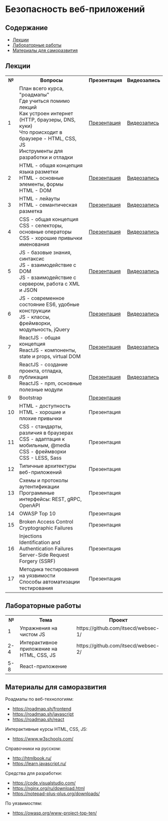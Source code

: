 # Безопасность веб-приложений

## Содержание
- [Лекции](#лекции)
- [Лабораторные работы](#лабораторные-работы)
- [Материалы для саморазвития](#материалы-для-саморазвития)

## Лекции

<table>
<tr>
<th>№</th>
<th>Вопросы</th>
<th>Презентация</th>
  <th>Видеозапись</th>
</tr>

<tr>
<td>1</td>
<td>План всего курса, "роадмапы"<br/>
Где учиться помимо лекций<br/>
Как устроен интернет (HTTP, браузеры, DNS, куки)<br/>
Что происходит в браузере - HTML, CSS, JS<br/>
Инструменты для разработки и отладки</td>
<td><a href="https://github.com/itsecd/websec/blob/main/%D0%BB%D0%B5%D0%BA%D1%86%D0%B8%D0%B8/%D0%9B%D0%B5%D0%BA%D1%86%D0%B8%D1%8F%201.pptx">Презентация</a></td>
<td><a href="https://bbb.ssau.ru:8443/playback/presentation/2.3/71d4faa7d386b576bf013911035c51a5d7dcd327-1662370240340">Видеозапись</a></td>
</tr>

<tr>
<td>2</td>
<td>HTML - общая концепция языка разметки<br/>
HTML - основные элементы, формы<br/>
HTML - DOM </td>
<td><a href="https://github.com/itsecd/websec/blob/main/%D0%BB%D0%B5%D0%BA%D1%86%D0%B8%D0%B8/%D0%9B%D0%B5%D0%BA%D1%86%D0%B8%D1%8F%202.pptx">Презентация</a></td>
<td><a href="https://bbb.ssau.ru:8443/playback/presentation/2.3/71d4faa7d386b576bf013911035c51a5d7dcd327-1662981109160">Видеозапись</a></td>
</tr>

<tr>
<td>3</td>
<td>HTML - лейауты<br/>
HTML - семантическая разметка</td>
<td><a href="https://github.com/itsecd/websec/blob/main/%D0%BB%D0%B5%D0%BA%D1%86%D0%B8%D0%B8/%D0%9B%D0%B5%D0%BA%D1%86%D0%B8%D1%8F%203.pptx">Презентация</a></td>
<td><a href="https://bbb.ssau.ru:8443/playback/presentation/2.3/71d4faa7d386b576bf013911035c51a5d7dcd327-1663586241117">Видеозапись</a></td>
</tr>

<tr>
<td>4</td>
<td>CSS - общая концепция<br/>
CSS - селекторы, основные операторы<br/>
CSS - хорошие привычки именования</td>
<td><a href="https://github.com/itsecd/websec/blob/main/%D0%BB%D0%B5%D0%BA%D1%86%D0%B8%D0%B8/%D0%9B%D0%B5%D0%BA%D1%86%D0%B8%D1%8F%204.pptx">Презентация</a></td>
<td><a href="https://bbb.ssau.ru:8443/playback/presentation/2.3/71d4faa7d386b576bf013911035c51a5d7dcd327-1664190812931">Видеозапись</a></td>
</tr>

<tr>
<td>5</td>
<td>JS - базовые знания, синтаксис<br/>
JS - взаимодействие с DOM<br/>
JS - взаимодействие с сервером, работа с XML и JSON</td>
<td><a href="https://github.com/itsecd/websec/blob/main/%D0%BB%D0%B5%D0%BA%D1%86%D0%B8%D0%B8/%D0%9B%D0%B5%D0%BA%D1%86%D0%B8%D1%8F%205.pptx">Презентация</a></td>
<td><a href="https://bbb.ssau.ru:8443/playback/presentation/2.3/71d4faa7d386b576bf013911035c51a5d7dcd327-1664795481583">Видеозапись</a></td>
</tr>

<tr>
<td>6</td>
<td>JS - современное состояние ES6, удобные конструкции<br/>
JS - классы, фреймворки, модульность, jQuery</td>
<td><a href="https://github.com/itsecd/websec/blob/main/%D0%BB%D0%B5%D0%BA%D1%86%D0%B8%D0%B8/%D0%9B%D0%B5%D0%BA%D1%86%D0%B8%D1%8F%206.pptx">Презентация</a></td>
<td><a href="https://bbb.ssau.ru:8443/playback/presentation/2.3/71d4faa7d386b576bf013911035c51a5d7dcd327-1665401259310">Видеозапись</a></td>
</tr>

<tr>
<td>7</td>
<td>ReactJS - общая концепция<br/>
ReactJS - компоненты, state и props, virtual DOM</td>
<td><a href="https://github.com/itsecd/websec/blob/main/%D0%BB%D0%B5%D0%BA%D1%86%D0%B8%D0%B8/%D0%9B%D0%B5%D0%BA%D1%86%D0%B8%D1%8F%207.pptx">Презентация</a></td>
<td><a href="https://bbb.ssau.ru:8443/playback/presentation/2.3/ecf21c7ef2f18eec425498488c117f6439b85dd8-1666005580602">Видеозапись</a></td>
</tr>

<tr>
<td>8</td>
<td>ReactJS - создание проекта, отладка, публикация<br/>
ReactJS - npm, основные полезные модули</td>
<td><a href="https://github.com/itsecd/websec/blob/main/%D0%BB%D0%B5%D0%BA%D1%86%D0%B8%D0%B8/%D0%9B%D0%B5%D0%BA%D1%86%D0%B8%D1%8F%208.pptx">Презентация</a></td>
<td><a href="https://bbb.ssau.ru:8443/playback/presentation/2.3/890b599287de21b16613dfc6d049d622d22ce800-1666609478631">Видеозапись</a></td>
</tr>

<tr>
<td>9</td>
<td>Bootstrap</td>
<td><a href="https://github.com/itsecd/websec/blob/main/%D0%BB%D0%B5%D0%BA%D1%86%D0%B8%D0%B8/%D0%9B%D0%B5%D0%BA%D1%86%D0%B8%D1%8F%209.pptx">Презентация</a></td>
<td></td>
</tr>

<tr>
<td>10</td>
<td>HTML - доступность<br/>
HTML - хорошие и плохие привычки</td>
<td>Презентация</td>
<td></td>
</tr>

<tr>
<td>11</td>
<td>CSS - стандарты, различия в браузерах<br/>
CSS - адаптация к мобильным, @media<br/>
CSS - фреймворки<br/>
CSS - LESS, Sass</td>
<td>Презентация</td>
<td></td>
</tr>

<tr>
<td>12</td>
<td>Типичные архитектуры веб-приложений</td>
<td>Презентация</td>
<td></td>
</tr>

<tr>
<td>13</td>
<td>Схемы и протоколы аутентификации<br/>
Программные интерфейсы: REST, gRPC, OpenAPI</td>
<td>Презентация</td>
<td></td>
</tr>

<tr>
<td>14</td>
<td>OWASP Top 10</td>
<td>Презентация</td>
<td></td>
</tr>

<tr>
<td>15</td>
<td>Broken Access Control<br/>
Cryptographic Failures </td>
<td>Презентация</td>
<td></td>
</tr>

<tr>
<td>16</td>
<td>Injections<br/>
Identification and Authentication Failures<br/>
Server-Side Request Forgery (SSRF)</td>
<td>Презентация</td>
<td></td>
</tr>

<tr>
<td>17</td>
<td>Методика тестирования на уязвимости<br/>
Способы автоматизации тестирования</td>
<td>Презентация</td>
<td></td>
</tr>

</table>


## Лабораторные работы

<table>
<tr>
<th>№</th>
<th>Тема</th>
<th>Проект</th>
</tr>

<tr>
<td>1</td>
<td>Упражнения на чистом JS</td>
<td>https://github.com/itsecd/websec-1/</td>
</tr>

<tr>
<td>2-4</td>
<td>Интерактивное приложение на HTML, CSS, JS</td>
<td>https://github.com/itsecd/websec-2/</td>
</tr>

<tr>
<td>5-8</td>
<td>React-приложение</td>
<td></td>
</tr>
</table>

## Материалы для саморазвития
Роадмапы по веб-технологиям:
- https://roadmap.sh/frontend
- https://roadmap.sh/javascript
- https://roadmap.sh/react

Интерактивные курсы HTML, CSS, JS: 
- https://www.w3schools.com/

Справочники на русском: 
- http://htmlbook.ru/
- https://learn.javascript.ru/ 

Средства для разработки:
- https://code.visualstudio.com/
- https://nginx.org/ru/download.html
- https://notepad-plus-plus.org/downloads/

По уязвимостям:
- https://owasp.org/www-project-top-ten/

